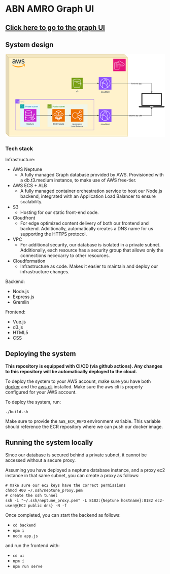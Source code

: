 # ABN AMRO Graph UI
## [<ins>Click here to go to the graph UI</ins>](https://dh6w98htdyw4.cloudfront.net/)


## System design
![system diagram](docs/architecture.drawio.svg)  

### Tech stack
Infrastructure:
- AWS Neptune
  - A fully managed Graph database provided by AWS. Provisioned with a db.t3.medium instance, to make use of AWS free-tier.
- AWS ECS + ALB
  - A fully managed container orchestration service to host our Node.js backend, integrated with an Application Load Balancer to ensure scalability.
- S3
  - Hosting for our static front-end code.
- Cloudfront
  - For edge optimized content delivery of both our frontend and backend. Additionally, automatically creates a DNS name for us supporting the HTTPS protocol.
- VPC
  - For additional security, our database is isolated in a private subnet. Additionally, each resource has a security group that allows only the connections nececarry to other resources.
- Cloudformation
  - Infrastructure as code. Makes it easier to maintain and deploy our infrastructure changes.

Backend:
- Node.js
- Express.js
- Gremlin

Frontend:
- Vue.js
- d3.js
- HTML5
- CSS

## Deploying the system
**This repository is equipped with CI/CD (via github actions). Any changes to this repository will be automatically deployed to the cloud.**

To deploy the system to your AWS account, make sure you have both [docker](https://docs.docker.com/engine/install/) and the [aws cli](https://docs.aws.amazon.com/cli/latest/userguide/getting-started-install.html) installed.
Make sure the aws cli is properly configured for your AWS account.

To deploy the system, run:
```
./build.sh
```

Make sure to provide the `AWS_ECR_REPO` environment variable.
This variable should reference the ECR repository where we can push our docker image.

## Running the system locally
Since our database is secured behind a private subnet, it cannot be accessed without a secure proxy.

Assuming you have deployed a neptune database instance, and a proxy ec2 instance in that same subnet, you can create a proxy as follows:
```
# make sure our ec2 keys have the correct permissions
chmod 400 ~/.ssh/neptune_proxy.pem
# create the ssh tunnel
ssh -i "~/.ssh/neptune_proxy.pem" -L 8182:{Neptune hostname}:8182 ec2-user@{EC2 public dns} -N -f
```

Once completed, you can start the backend as follows:
- `cd backend`
- `npm i`
- `node app.js`

and run the frontend with:
- `cd ui`
- `npm i`
- `npm run serve`